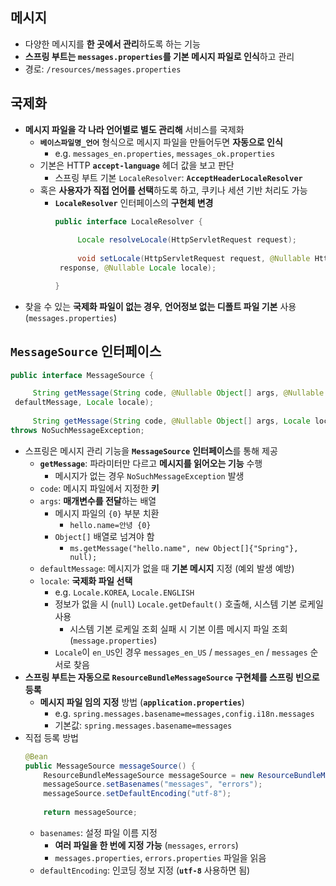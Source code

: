 ## 메시지
- 다양한 메시지를 **한 곳에서 관리**하도록 하는 기능
- **스프링 부트는 `messages.properties`를 기본 메시지 파일로 인식**하고 관리
- 경로: `/resources/messages.properties`
## 국제화
- **메시지 파일을 각 나라 언어별로 별도 관리해** 서비스를 국제화
	- **`베이스파일명_언어`** 형식으로 메시지 파일을 만들어두면 **자동으로 인식**
		- e.g. `messages_en.properties`, `messages_ok.properties`
	- 기본은 HTTP **`accept-language`** 헤더 값을 보고 판단
		- 스프링 부트 기본 `LocaleResolver`: **`AcceptHeaderLocaleResolver`**
	- 혹은 **사용자가 직접 언어를 선택**하도록 하고, 쿠키나 세션 기반 처리도 가능
		- **`LocaleResolver`** 인터페이스의 **구현체 변경**
			```java
			public interface LocaleResolver {
				 
				 Locale resolveLocale(HttpServletRequest request);
				 
				 void setLocale(HttpServletRequest request, @Nullable HttpServletResponse
			 response, @Nullable Locale locale);
			
			}
			```
- 찾을 수 있는 **국제화 파일이 없는 경우**, **언어정보 없는 디폴트 파일 기본** 사용 (`messages.properties`)
## **`MessageSource`** 인터페이스
```java
public interface MessageSource {

     String getMessage(String code, @Nullable Object[] args, @Nullable String
 defaultMessage, Locale locale);
 
     String getMessage(String code, @Nullable Object[] args, Locale locale)
throws NoSuchMessageException;
```
- 스프링은 메시지 관리 기능을 **`MessageSource`** **인터페이스**를 통해 제공
	- **`getMessage`**: 파라미터만 다르고 **메시지를 읽어오는 기능** 수행
		- 메시지가 없는 경우 `NoSuchMessageException` 발생
	- `code`: 메시지 파일에서 지정한 **키**
	- `args`: **매개변수를 전달**하는 배열
		- 메시지 파일의 `{0}` 부분 치환
			- `hello.name=안녕 {0}`
		- `Object[]` 배열로 넘겨야 함
			- `ms.getMessage("hello.name", new Object[]{"Spring"}, null);`
	- `defaultMessage`: 메시지가 없을 때 **기본 메시지** 지정 (예외 발생 예방)
	- `locale`: **국제화 파일 선택**
		- e.g. `Locale.KOREA`, `Locale.ENGLISH`
		- 정보가 없을 시 (`null`) `Locale.getDefault()` 호출해, 시스템 기본 로케일 사용
			- 시스템 기본 로케일 조회 실패 시 기본 이름 메시지 파일 조회 (`message.properties`)
		- `Locale`이 `en_US`인 경우 `messages_en_US` / `messages_en` / `messages` 순서로 찾음
- **스프링 부트는 자동으로 `ResourceBundleMessageSource` 구현체를 스프링 빈으로 등록**
	- **메시지 파일 임의 지정** 방법 (**`application.properties`**)
		- e.g. `spring.messages.basename=messages,config.i18n.messages`
		- 기본값: `spring.messages.basename=messages`
- 직접 등록 방법
	```java
	@Bean
	public MessageSource messageSource() {
		ResourceBundleMessageSource messageSource = new ResourceBundleMessageSource();
		messageSource.setBasenames("messages", "errors");
		messageSource.setDefaultEncoding("utf-8");
		
		return messageSource;
	```
	- `basenames`: 설정 파일 이름 지정
		- **여러 파일을 한 번에 지정 가능** (`messages`, `errors`)
		- `messages.properties`, `errors.properties` 파일을 읽음
	- `defaultEncoding`: 인코딩 정보 지정 (**`utf-8`** 사용하면 됨)